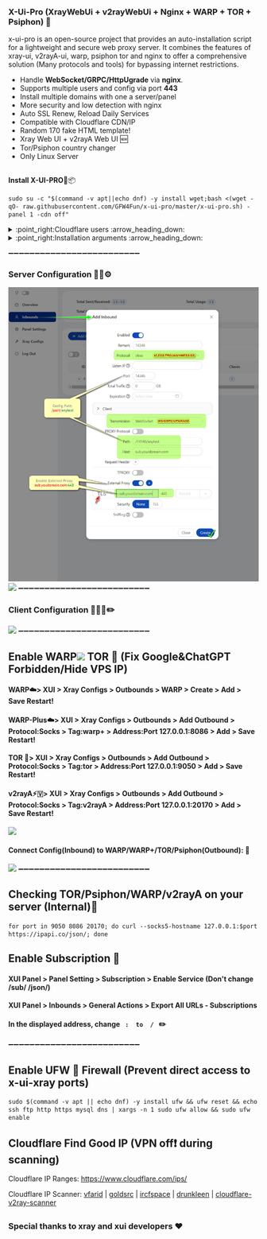 ### X-Ui-Pro (XrayWebUi + v2rayWebUi + Nginx + WARP + TOR + Psiphon) :rocket:
x-ui-pro is an open-source project that provides an auto-installation script for a lightweight and secure web proxy server. It combines the features of xray-ui, v2rayA-ui, warp, psiphon tor and nginx to offer a comprehensive solution (Many protocols and tools) for bypassing internet restrictions.

- Handle **WebSocket/GRPC/HttpUgrade** via **nginx**.
- Supports multiple users and config via port **443**
- Install multiple domains with one a server/panel
- More security and low detection with nginx
- Auto SSL Renew, Reload Daily Services
- Compatible with Cloudflare CDN/IP
- Random 170 fake HTML template!
- Xray Web UI + v2rayA Web UI :new:
- Tor/Psiphon country changer
- Only Linux Server
##

**Install X-UI-PRO**:dvd::package:

```
sudo su -c "$(command -v apt||echo dnf) -y install wget;bash <(wget -qO- raw.githubusercontent.com/GFW4Fun/x-ui-pro/master/x-ui-pro.sh) -panel 1 -cdn off"
```

<details><summary>:point_right:Cloudflare users :arrow_heading_down:</summary>
 
 ##
 
**Cloudflare users > -cdn on > Domain<img src="https://raw.githubusercontent.com/GFW4Fun/x-ui-pro/master/media/cdnon.png" width="34">ON**
 
**SSL Support** (yourdomain.com, *.yourdomain.com)

**For add new subdomain, just add a new record A,AAAA[IP] in domain dns management! no need to reinstall the panel!**
</details>
<details><summary>:point_right:Installation arguments :arrow_heading_down:</summary>
 
##
 
**Random FakeSite**:earth_asia:	
```
bash <(wget -qO- raw.githubusercontent.com/GFW4Fun/x-ui-pro/master/x-ui-pro.sh) -RandomTemplate yes
```

**Uninstall X-UI-PRO**:x:
```
bash <(wget -qO- raw.githubusercontent.com/GFW4Fun/x-ui-pro/master/x-ui-pro.sh) -Uninstall yes
```

**Enable Psiphon in WARP(Custom Country) <img src="https://raw.githubusercontent.com/GFW4Fun/x-ui-pro/master/media/cdnon.png" width="34">+<img src="https://raw.githubusercontent.com/GFW4Fun/x-ui-pro/master/media/psiphon.gif" width="15">**
```
bash <(wget -qO- raw.githubusercontent.com/GFW4Fun/x-ui-pro/master/x-ui-pro.sh) -WarpCfonCountry US
```

**Enable Psiphon in WARP(Random Country)🌐🎲**
```
bash <(wget -qO- raw.githubusercontent.com/GFW4Fun/x-ui-pro/master/x-ui-pro.sh) -WarpCfonCountry XX
```

**Tor Custom Country🧅🌍**
```
bash <(wget -qO- raw.githubusercontent.com/GFW4Fun/x-ui-pro/master/x-ui-pro.sh) -TorCountry US
```

**Tor Random Country 🧅🎲**
```
bash <(wget -qO- raw.githubusercontent.com/GFW4Fun/x-ui-pro/master/x-ui-pro.sh) -TorCountry XX
```

**Valid🚩Country🌍🆔**
```
AT BE BG BR CA CH CZ DE DK EE ES FI FR GB HR HU IE IN IT JP LV NL NO PL PT RO RS SE SG SK UA US
```

**Add LicenseKey to WARP<img src="https://raw.githubusercontent.com/GFW4Fun/x-ui-pro/master/media/cdnon.png" width="34">🔑**
```
bash <(wget -qO- raw.githubusercontent.com/GFW4Fun/x-ui-pro/master/x-ui-pro.sh) -WarpCfonCountry XX -WarpLicKey xxxx-xxxx-xxxx
```

**Disable WarpPsiphon and WARP CleanKey❌**
```
bash <(wget -qO- raw.githubusercontent.com/GFW4Fun/x-ui-pro/master/x-ui-pro.sh) -CleanKeyCfon yes
```


**Only > Optimize the Network, SSH & System Limits!🚀🔥🛠️**
```
bash <(wget -qO- raw.githubusercontent.com/hawshemi/Linux-Optimizer/main/linux-optimizer.sh)
```


**Other arguments:☢️**
```
-panel 0 > Alireza0_XUI  1 > MHSanaei_XUI 2 > FranzKafkaYu_XUI
```
```
-Secure yes   # Enable Nginx auth + Block Bad UA
```
</details>

➖➖➖➖➖➖➖➖➖➖➖➖➖➖➖➖➖➖➖➖➖➖➖➖➖
### Server Configuration :wrench:🐧⚙️
![](https://raw.githubusercontent.com/GFW4Fun/x-ui-pro/master/media/Config_XUI_ADMIN_4.jpg)
![](https://raw.githubusercontent.com/GFW4Fun/x-ui-pro/master/media/grpc_config_format.jpg)
➖➖➖➖➖➖➖➖➖➖➖➖➖➖➖➖➖➖➖➖➖➖➖➖➖
### Client Configuration 👨‍💻📱✏️
![](https://raw.githubusercontent.com/GFW4Fun/x-ui-pro/master/media/XUI_CONFIG_XRAY_CLIENT_EDIT2.png)
➖➖➖➖➖➖➖➖➖➖➖➖➖➖➖➖➖➖➖➖➖➖➖➖➖
## Enable WARP<img src="https://raw.githubusercontent.com/GFW4Fun/x-ui-pro/master/media/cdnon.png" width="34"> TOR 🧅 (Fix Google&ChatGPT Forbidden/Hide VPS IP)
#### WARP☁️> XUI > Xray Configs > Outbounds > WARP > Create > Add > Save Restart!
#### WARP-Plus☁️> XUI > Xray Configs > Outbounds > Add Outbound > Protocol:Socks > Tag:warp+ > Address:Port 127.0.0.1:8086 > Add > Save Restart!
#### TOR 🧅> XUI > Xray Configs > Outbounds > Add Outbound > Protocol:Socks > Tag:tor > Address:Port 127.0.0.1:9050 > Add > Save Restart!
#### v2rayA⚡🇻> XUI > Xray Configs > Outbounds > Add Outbound > Protocol:Socks > Tag:v2rayA > Address:Port 127.0.0.1:20170 > Add > Save Restart!

![](https://raw.githubusercontent.com/GFW4Fun/x-ui-pro/master/media/warptor.jpg)
#### Connect Config(Inbound) to WARP/WARP+/TOR/Psiphon(Outbound): :link:
![](https://raw.githubusercontent.com/GFW4Fun/x-ui-pro/master/media/warptor3.jpg)
➖➖➖➖➖➖➖➖➖➖➖➖➖➖➖➖➖➖➖➖➖➖➖➖➖
## Checking TOR/Psiphon/WARP/v2rayA on your server (Internal)🔄
```
for port in 9050 8086 20170; do curl --socks5-hostname 127.0.0.1:$port https://ipapi.co/json/; done
```
## Enable Subscription :link:
#### XUI Panel > Panel Setting > Subscription > Enable Service (Don't change /sub/ /json/)
#### XUI Panel > Inbounds > General Actions > Export All URLs - Subscriptions
#### In the displayed address, change `  :  to  /  ` ✏️
➖➖➖➖➖➖➖➖➖➖➖➖➖➖➖➖➖➖➖➖➖➖➖➖➖
## Enable UFW :no_entry_sign: Firewall (Prevent direct access to x-ui-xray ports)
```
sudo $(command -v apt || echo dnf) -y install ufw && ufw reset && echo ssh ftp http https mysql dns | xargs -n 1 sudo ufw allow && sudo ufw enable
```
## Cloudflare Find Good IP (VPN off❗ during scanning)
Cloudflare IP Ranges: https://www.cloudflare.com/ips/

Cloudflare IP Scanner: [vfarid](https://vfarid.github.io/cf-ip-scanner/) | [goldsrc](https://cloudflare-scanner.vercel.app) | [ircfspace](https://ircfspace.github.io/scanner/) | [drunkleen](https://drunkleen.github.io/ip-scanner/) | [cloudflare-v2ray-scanner](https://cloudflare-v2ray.vercel.app/)
##
### Special thanks to xray and xui developers :heart:

